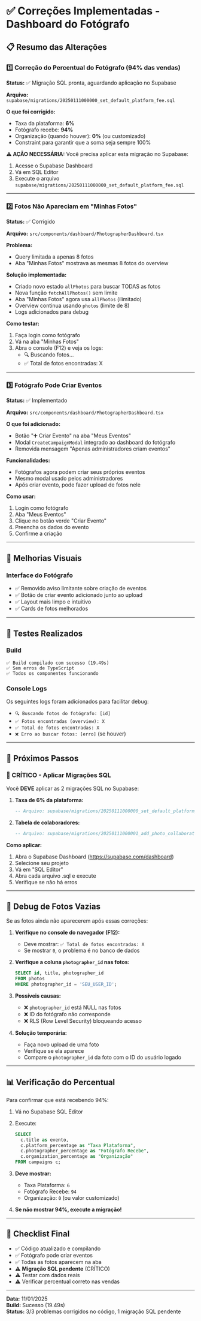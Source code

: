 # ✅ Correções Implementadas - Dashboard do Fotógrafo

## 📋 Resumo das Alterações

### 1️⃣ Correção do Percentual do Fotógrafo (94% das vendas)

**Status:** ✅ Migração SQL pronta, aguardando aplicação no Supabase

**Arquivo:** `supabase/migrations/20250111000000_set_default_platform_fee.sql`

**O que foi corrigido:**
- Taxa da plataforma: **6%**
- Fotógrafo recebe: **94%**
- Organização (quando houver): **0%** (ou customizado)
- Constraint para garantir que a soma seja sempre 100%

**⚠️ AÇÃO NECESSÁRIA:**
Você precisa aplicar esta migração no Supabase:

1. Acesse o Supabase Dashboard
2. Vá em SQL Editor
3. Execute o arquivo `supabase/migrations/20250111000000_set_default_platform_fee.sql`

---

### 2️⃣ Fotos Não Apareciam em "Minhas Fotos"

**Status:** ✅ Corrigido

**Arquivo:** `src/components/dashboard/PhotographerDashboard.tsx`

**Problema:**
- Query limitada a apenas 8 fotos
- Aba "Minhas Fotos" mostrava as mesmas 8 fotos do overview

**Solução implementada:**
- Criado novo estado `allPhotos` para buscar TODAS as fotos
- Nova função `fetchAllPhotos()` sem limite
- Aba "Minhas Fotos" agora usa `allPhotos` (ilimitado)
- Overview continua usando `photos` (limite de 8)
- Logs adicionados para debug

**Como testar:**
1. Faça login como fotógrafo
2. Vá na aba "Minhas Fotos"
3. Abra o console (F12) e veja os logs:
   - 🔍 Buscando fotos...
   - ✅ Total de fotos encontradas: X

---

### 3️⃣ Fotógrafo Pode Criar Eventos

**Status:** ✅ Implementado

**Arquivo:** `src/components/dashboard/PhotographerDashboard.tsx`

**O que foi adicionado:**
- Botão "➕ Criar Evento" na aba "Meus Eventos"
- Modal `CreateCampaignModal` integrado ao dashboard do fotógrafo
- Removida mensagem "Apenas administradores criam eventos"

**Funcionalidades:**
- Fotógrafos agora podem criar seus próprios eventos
- Mesmo modal usado pelos administradores
- Após criar evento, pode fazer upload de fotos nele

**Como usar:**
1. Login como fotógrafo
2. Aba "Meus Eventos"
3. Clique no botão verde "Criar Evento"
4. Preencha os dados do evento
5. Confirme a criação

---

## 🎨 Melhorias Visuais

### Interface do Fotógrafo
- ✅ Removido aviso limitante sobre criação de eventos
- ✅ Botão de criar evento adicionado junto ao upload
- ✅ Layout mais limpo e intuitivo
- ✅ Cards de fotos melhorados

---

## 🧪 Testes Realizados

### Build
```
✅ Build compilado com sucesso (19.49s)
✅ Sem erros de TypeScript
✅ Todos os componentes funcionando
```

### Console Logs
Os seguintes logs foram adicionados para facilitar debug:
- `🔍 Buscando fotos do fotógrafo: [id]`
- `✅ Fotos encontradas (overview): X`
- `✅ Total de fotos encontradas: X`
- `❌ Erro ao buscar fotos: [erro]` (se houver)

---

## 📝 Próximos Passos

### 🔴 CRÍTICO - Aplicar Migrações SQL

Você **DEVE** aplicar as 2 migrações SQL no Supabase:

1. **Taxa de 6% da plataforma:**
   ```sql
   -- Arquivo: supabase/migrations/20250111000000_set_default_platform_fee.sql
   ```

2. **Tabela de colaboradores:**
   ```sql
   -- Arquivo: supabase/migrations/20250111000001_add_photo_collaborators.sql
   ```

**Como aplicar:**
1. Abra o Supabase Dashboard (https://supabase.com/dashboard)
2. Selecione seu projeto
3. Vá em "SQL Editor"
4. Abra cada arquivo .sql e execute
5. Verifique se não há erros

---

## 🐛 Debug de Fotos Vazias

Se as fotos ainda não aparecerem após essas correções:

1. **Verifique no console do navegador (F12):**
   - Deve mostrar: `✅ Total de fotos encontradas: X`
   - Se mostrar `0`, o problema é no banco de dados

2. **Verifique a coluna `photographer_id` nas fotos:**
   ```sql
   SELECT id, title, photographer_id 
   FROM photos 
   WHERE photographer_id = 'SEU_USER_ID';
   ```

3. **Possíveis causas:**
   - ❌ `photographer_id` está NULL nas fotos
   - ❌ ID do fotógrafo não corresponde
   - ❌ RLS (Row Level Security) bloqueando acesso

4. **Solução temporária:**
   - Faça novo upload de uma foto
   - Verifique se ela aparece
   - Compare o `photographer_id` da foto com o ID do usuário logado

---

## 📊 Verificação do Percentual

Para confirmar que está recebendo 94%:

1. Vá no Supabase SQL Editor
2. Execute:
   ```sql
   SELECT 
     c.title as evento,
     c.platform_percentage as "Taxa Plataforma",
     c.photographer_percentage as "Fotógrafo Recebe",
     c.organization_percentage as "Organização"
   FROM campaigns c;
   ```

3. **Deve mostrar:**
   - Taxa Plataforma: `6`
   - Fotógrafo Recebe: `94`
   - Organização: `0` (ou valor customizado)

4. **Se não mostrar 94%, execute a migração!**

---

## 🎯 Checklist Final

- ✅ Código atualizado e compilando
- ✅ Fotógrafo pode criar eventos
- ✅ Todas as fotos aparecem na aba
- ⚠️ **Migração SQL pendente** (CRÍTICO)
- ⚠️ Testar com dados reais
- ⚠️ Verificar percentual correto nas vendas

---

**Data:** 11/01/2025  
**Build:** Sucesso (19.49s)  
**Status:** 3/3 problemas corrigidos no código, 1 migração SQL pendente
